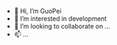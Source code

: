 - 👋 Hi, I’m GuoPei
- 👀 I’m interested in development
- 💞️ I’m looking to collaborate on ...
- 📫 ...

<!---
gruntguo/gruntguo is a ✨ special ✨ repository because its `README.md` (this file) appears on your GitHub profile.
You can click the Preview link to take a look at your changes.
--->
